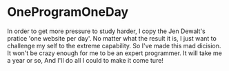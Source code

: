 OneProgramOneDay
================
  In order to get more pressure to study harder, I copy the Jen Dewalt's pratice 'one website per day'.
  No matter what the result it is, I just want to challenge my self to the extreme capability.
  So I've made this mad dicision. It won't be crazy enough for me to be an expert programmer. 
  It will take me a year or so, And I'll do all I could to make it come ture!
